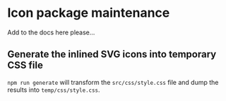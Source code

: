 # Icon package maintenance

Add to the docs here please...

## Generate the inlined SVG icons into temporary CSS file

`npm run generate` will transform the `src/css/style.css` file and dump the
results into `temp/css/style.css`.
